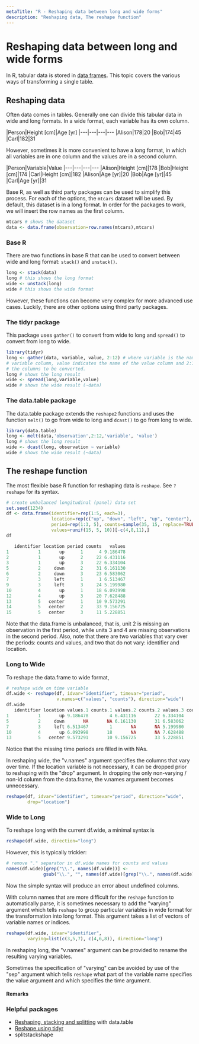 ```yaml
---
metaTitle: "R - Reshaping data between long and wide forms"
description: "Reshaping data, The reshape function"
---
```


# Reshaping data between long and wide forms


In R, tabular data is stored in [data frames](http://stackoverflow.com/documentation/r/438). This topic covers the various ways of transforming a single table.



## Reshaping data


Often data comes in tables. Generally one can divide this tabular data in wide and long formats. In a wide format, each variable has its own column.

|Person|Height [cm]|Age [yr]
|---|---|---|---
|Alison|178|20
|Bob|174|45
|Carl|182|31

However, sometimes it is more convenient to have a long format, in which all variables are in one column and the values are in a second column.

|Person|Variable|Value
|---|---|---|---
|Alison|Height [cm]|178
|Bob|Height [cm]|174
|Carl|Height [cm]|182
|Alison|Age [yr]|20
|Bob|Age [yr]|45
|Carl|Age [yr]|31

Base R, as well as third party packages can be used to simplify this process. For each of the options, the `mtcars` dataset will be used. By default, this dataset is in a long format. In order for the packages to work, we will insert the row names as the first column.

```r
mtcars # shows the dataset
data <- data.frame(observation=row.names(mtcars),mtcars)

```

### Base R

There are two functions in base R that can be used to convert between wide and long format: `stack()` and `unstack()`.

```r
long <- stack(data)
long # this shows the long format
wide <- unstack(long)    
wide # this shows the wide format

```

However, these functions can become very complex for more advanced use cases. Luckily, there are other options using third party packages.

### The tidyr package

This package uses `gather()` to convert from wide to long and `spread()` to convert from long to wide.

```r
library(tidyr)
long <- gather(data, variable, value, 2:12) # where variable is the name of the 
# variable column, value indicates the name of the value column and 2:12 refers to
# the columns to be converted.
long # shows the long result
wide <- spread(long,variable,value)
wide # shows the wide result (~data)

```

### The data.table package

The data.table package extends the `reshape2` functions and uses the function `melt()` to go from wide to long and `dcast()` to go from long to wide.

```r
library(data.table)
long <- melt(data,'observation',2:12,'variable', 'value')
long # shows the long result
wide <- dcast(long, observation ~ variable)
wide # shows the wide result (~data)

```



## The reshape function


The most flexible base R function for reshaping data is `reshape`. See `?reshape` for its syntax.

```r
# create unbalanced longitudinal (panel) data set
set.seed(1234)
df <- data.frame(identifier=rep(1:5, each=3),
                 location=rep(c("up", "down", "left", "up", "center"), each=3),
                 period=rep(1:3, 5), counts=sample(35, 15, replace=TRUE),
                 values=runif(15, 5, 10))[-c(4,8,11),]
df

   identifier location period counts   values
1           1       up      1      4 9.186478
2           1       up      2     22 6.431116
3           1       up      3     22 6.334104
5           2     down      2     31 6.161130
6           2     down      3     23 6.583062
7           3     left      1      1 6.513467
9           3     left      3     24 5.199980
10          4       up      1     18 6.093998
12          4       up      3     20 7.628488
13          5   center      1     10 9.573291
14          5   center      2     33 9.156725
15          5   center      3     11 5.228851

```

Note that the data.frame is unbalanced, that is, unit 2 is missing an observation in the first period, while units 3 and 4 are missing observations in the second period. Also, note that there are two variables that vary over the periods: counts and values, and two that do not vary: identifier and location.

### Long to Wide

To reshape the data.frame to wide format,

```r
# reshape wide on time variable
df.wide <- reshape(df, idvar="identifier", timevar="period",
                   v.names=c("values", "counts"), direction="wide")
df.wide
   identifier location values.1 counts.1 values.2 counts.2 values.3 counts.3
1           1       up 9.186478        4 6.431116       22 6.334104       22
5           2     down       NA       NA 6.161130       31 6.583062       23
7           3     left 6.513467        1       NA       NA 5.199980       24
10          4       up 6.093998       18       NA       NA 7.628488       20
13          5   center 9.573291       10 9.156725       33 5.228851       11

```

Notice that the missing time periods are filled in with NAs.

In reshaping wide, the "v.names"  argument specifies the columns that vary over time. If the location variable is not necessary, it can be dropped prior to reshaping with the "drop" argument. In dropping the only non-varying / non-id column from the data.frame, the v.names argument becomes unnecessary.

```r
reshape(df, idvar="identifier", timevar="period", direction="wide",
        drop="location")

```

### Wide to Long

To reshape long with the current df.wide, a minimal syntax is

```r
reshape(df.wide, direction="long")

```

However, this is typically trickier:

```r
# remove "." separator in df.wide names for counts and values
names(df.wide)[grep("\\.", names(df.wide))] <-
              gsub("\\.", "", names(df.wide)[grep("\\.", names(df.wide))])

```

Now the simple syntax will produce an error about undefined columns.

With column names that are more difficult for the `reshape` function to automatically parse, it is sometimes necessary to add the "varying" argument which tells `reshape` to group particular variables in wide format for the transformation into long format. This argument takes a list of vectors of variable names or indices.

```r
reshape(df.wide, idvar="identifier",
        varying=list(c(3,5,7), c(4,6,8)), direction="long")

```

In reshaping long, the "v.names" argument can be provided to rename the resulting varying variables.

Sometimes the specification of "varying" can be avoided by use of the "sep" argument which tells `reshape` what part of the variable name specifies the value argument and which specifies the time argument.



#### Remarks


### Helpful packages

- [Reshaping, stacking and splitting](http://stackoverflow.com/documentation/data.table/4117/) with data.table
- [Reshape using tidyr](http://stackoverflow.com/documentation/r/9195)
- splitstackshape

